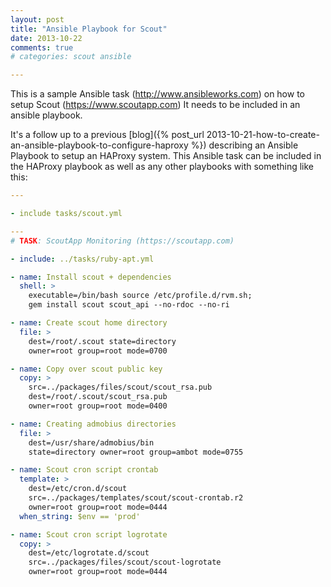 ```yaml
---
layout: post
title: "Ansible Playbook for Scout"
date: 2013-10-22
comments: true
# categories: scout ansible

---
```


This is a sample Ansible task (http://www.ansibleworks.com) 
on how to setup Scout (https://www.scoutapp.com)
It needs to be included in an ansible playbook.

It's a follow up to a previous
 [blog]({% post_url 2013-10-21-how-to-create-an-ansible-playbook-to-configure-haproxy %})
 describing an Ansible Playbook to setup an HAProxy system. This Ansible task can
 be included in the HAProxy playbook as well as any other playbooks with something
 like this:

``` yaml Any playbook
---

- include tasks/scout.yml
```

``` yaml scout.yml
---
# TASK: ScoutApp Monitoring (https://scoutapp.com) 

- include: ../tasks/ruby-apt.yml

- name: Install scout + dependencies
  shell: >
    executable=/bin/bash source /etc/profile.d/rvm.sh;
    gem install scout scout_api --no-rdoc --no-ri

- name: Create scout home directory
  file: >
    dest=/root/.scout state=directory
    owner=root group=root mode=0700

- name: Copy over scout public key
  copy: >
    src=../packages/files/scout/scout_rsa.pub
    dest=/root/.scout/scout_rsa.pub
    owner=root group=root mode=0400

- name: Creating admobius directories
  file: >
    dest=/usr/share/admobius/bin
    state=directory owner=root group=ambot mode=0755

- name: Scout cron script crontab
  template: >
    dest=/etc/cron.d/scout
    src=../packages/templates/scout/scout-crontab.r2
    owner=root group=root mode=0444
  when_string: $env == 'prod'

- name: Scout cron script logrotate
  copy: >
    dest=/etc/logrotate.d/scout
    src=../packages/files/scout/scout-logrotate
    owner=root group=root mode=0444
```
